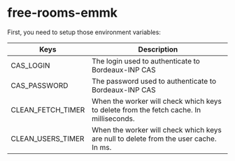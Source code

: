 # free-rooms-emmk

First, you need to setup those environment variables:

| Keys              | Description                                                                            |
| ----------------- | -------------------------------------------------------------------------------------- |
| CAS_LOGIN         | The login used to authenticate to Bordeaux-INP CAS                                     |
| CAS_PASSWORD      | The password used to authenticate to Bordeaux-INP CAS                                  |
| CLEAN_FETCH_TIMER | When the worker will check which keys to delete from the fetch cache. In milliseconds. |
| CLEAN_USERS_TIMER | When the worker will check which keys are null to delete from the user cache. In ms.   |
